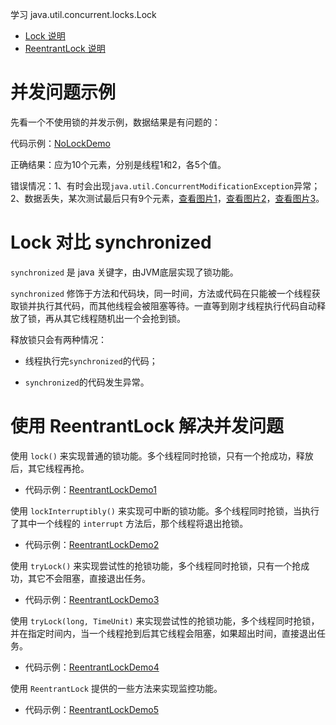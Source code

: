 学习 java.util.concurrent.locks.Lock 

- [Lock 说明](doc/Lock.md)
- [ReentrantLock 说明](doc/ReentrantLock.md)

并发问题示例
=====================

先看一个不使用锁的并发示例，数据结果是有问题的：

代码示例：[NoLockDemo](src/main/java/hellojava/concurrent/lesson01/NoLockDemo.java)

正确结果：应为10个元素，分别是线程1和2，各5个值。

错误情况：1、有时会出现`java.util.ConcurrentModificationException`异常；2、数据丢失，某次测试最后只有9个元素，[查看图片1](doc/NoLockDemoError1.PNG)，[查看图片2](doc/NoLockDemoError2.PNG)，[查看图片3](doc/NoLockDemoError3.PNG)。


Lock 对比 synchronized
=====================

`synchronized` 是 java 关键字，由JVM底层实现了锁功能。

`synchronized` 修饰于方法和代码块，同一时间，方法或代码在只能被一个线程获取锁并执行其代码，而其他线程会被阻塞等待。一直等到刚才线程执行代码自动释放了锁，再从其它线程随机出一个会抢到锁。

释放锁只会有两种情况：

- 线程执行完`synchronized`的代码；

- `synchronized`的代码发生异常。

使用 ReentrantLock 解决并发问题
=====================

使用 `lock()` 来实现普通的锁功能。多个线程同时抢锁，只有一个抢成功，释放后，其它线程再抢。

- 代码示例：[ReentrantLockDemo1](src/main/java/hellojava/concurrent/lesson01/reentrant/ReentrantLockDemo1.java)

使用 `lockInterruptibly()` 来实现可中断的锁功能。多个线程同时抢锁，当执行了其中一个线程的 `interrupt` 方法后，那个线程将退出抢锁。

- 代码示例：[ReentrantLockDemo2](src/main/java/hellojava/concurrent/lesson01/reentrant/ReentrantLockDemo2.java)

使用 `tryLock()` 来实现尝试性的抢锁功能，多个线程同时抢锁，只有一个抢成功，其它不会阻塞，直接退出任务。

- 代码示例：[ReentrantLockDemo3](src/main/java/hellojava/concurrent/lesson01/reentrant/ReentrantLockDemo3.java)

使用 `tryLock(long, TimeUnit)` 来实现尝试性的抢锁功能，多个线程同时抢锁，并在指定时间内，当一个线程抢到后其它线程会阻塞，如果超出时间，直接退出任务。

- 代码示例：[ReentrantLockDemo4](src/main/java/hellojava/concurrent/lesson01/reentrant/ReentrantLockDemo4.java)

使用 `ReentrantLock` 提供的一些方法来实现监控功能。

- 代码示例：[ReentrantLockDemo5](src/main/java/hellojava/concurrent/lesson01/reentrant/ReentrantLockDemo5.java)

